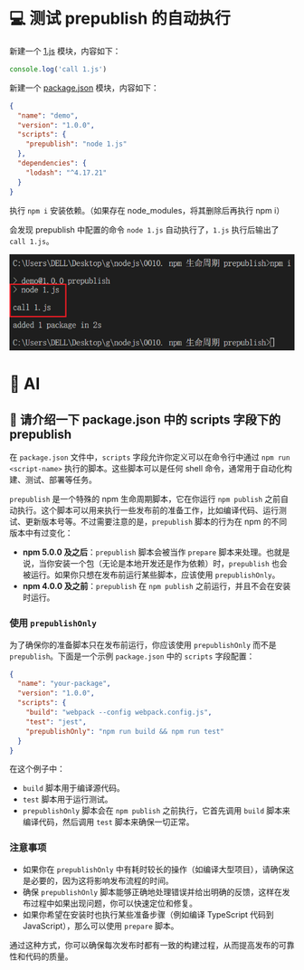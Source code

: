 # 💻 测试 prepublish 的自动执行

新建一个 [1.js](./1.js) 模块，内容如下：

```js
console.log('call 1.js')
```

新建一个 [package.json](./package.json) 模块，内容如下：

```json
{
  "name": "demo",
  "version": "1.0.0",
  "scripts": {
    "prepublish": "node 1.js"
  },
  "dependencies": {
    "lodash": "^4.17.21"
  }
}
```

执行 `npm i` 安装依赖。（如果存在 node_modules，将其删除后再执行 npm i）

会发现 prepublish 中配置的命令 `node 1.js` 自动执行了，`1.js` 执行后输出了 `call 1.js`。

![](md-imgs/2024-09-20-15-19-24.png)

# 🤖 AI

## 🤖 请介绍一下 package.json 中的 scripts 字段下的 prepublish

在 `package.json` 文件中，`scripts` 字段允许你定义可以在命令行中通过 `npm run <script-name>` 执行的脚本。这些脚本可以是任何 shell 命令，通常用于自动化构建、测试、部署等任务。

`prepublish` 是一个特殊的 npm 生命周期脚本，它在你运行 `npm publish` 之前自动执行。这个脚本可以用来执行一些发布前的准备工作，比如编译代码、运行测试、更新版本号等。不过需要注意的是，`prepublish` 脚本的行为在 npm 的不同版本中有过变化：

- **npm 5.0.0 及之后**：`prepublish` 脚本会被当作 `prepare` 脚本来处理。也就是说，当你安装一个包（无论是本地开发还是作为依赖）时，`prepublish` 也会被运行。如果你只想在发布前运行某些脚本，应该使用 `prepublishOnly`。
- **npm 4.0.0 及之前**：`prepublish` 在 `npm publish` 之前运行，并且不会在安装时运行。

### 使用 `prepublishOnly`

为了确保你的准备脚本只在发布前运行，你应该使用 `prepublishOnly` 而不是 `prepublish`。下面是一个示例 `package.json` 中的 `scripts` 字段配置：

```json
{
  "name": "your-package",
  "version": "1.0.0",
  "scripts": {
    "build": "webpack --config webpack.config.js",
    "test": "jest",
    "prepublishOnly": "npm run build && npm run test"
  }
}
```

在这个例子中：
- `build` 脚本用于编译源代码。
- `test` 脚本用于运行测试。
- `prepublishOnly` 脚本会在 `npm publish` 之前执行，它首先调用 `build` 脚本来编译代码，然后调用 `test` 脚本来确保一切正常。

### 注意事项

- 如果你在 `prepublishOnly` 中有耗时较长的操作（如编译大型项目），请确保这是必要的，因为这将影响发布流程的时间。
- 确保 `prepublishOnly` 脚本能够正确地处理错误并给出明确的反馈，这样在发布过程中如果出现问题，你可以快速定位和修复。
- 如果你希望在安装时也执行某些准备步骤（例如编译 TypeScript 代码到 JavaScript），那么可以使用 `prepare` 脚本。

通过这种方式，你可以确保每次发布时都有一致的构建过程，从而提高发布的可靠性和代码的质量。